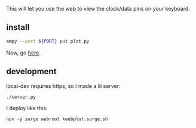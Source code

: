 This will let you use the web to view the clock/data pins on your keyboard.

## install

```sh
ampy --port ${PORT} put plot.py
```

Now, go [here](https://keebplot.surge.sh).


## development

local-dev requires https, so I made a lil server:

```
./server.py
```

I deploy like this:

```
npx -y surge webroot keebplot.surge.sh
```
